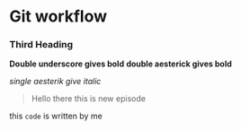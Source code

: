# Git workflow

### Third Heading

__Double underscore gives bold__
**double aesterick gives bold**

*single aesterik give italic*

> Hello there this is new episode

this `code` is written by me
